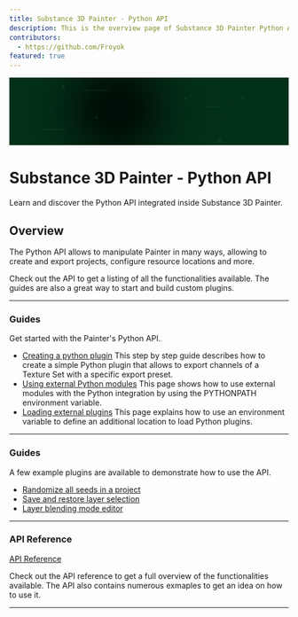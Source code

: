```yaml
---
title: Substance 3D Painter - Python API
description: This is the overview page of Substance 3D Painter Python API
contributors:
  - https://github.com/Froyok
featured: true
---
```


<Hero slots="image, heading, text" background="rgb(1, 46, 24)" hideBreadcrumbNav={true} />

![Hero image](./hero.png)

# Substance 3D Painter - Python API

Learn and discover the Python API integrated inside Substance 3D Painter.

## Overview

The Python API allows to manipulate Painter in many ways, allowing to create and export projects, configure resource locations and more.

Check out the API to get a listing of all the functionalities available. The guides are also a great way to start and build custom plugins.

---

### Guides

Get started with the Painter's Python API.

- [Creating a python plugin](guides/creating-python-plugin.md)
  This step by step guide describes how to create a simple Python plugin that allows to export channels of a Texture Set with a specific export preset.
- [Using external Python modules](guides/using-external-modules.md)
  This page shows how to use external modules with the Python integration by using the PYTHONPATH environment variable.
- [Loading external plugins](guides/loading-external-plugins.md)
  This page explains how to use an environment variable to define an additional location to load Python plugins.

---

### Guides

A few example plugins are available to demonstrate how to use the API.

- [Randomize all seeds in a project](guides/examples/random_seed.md)
- [Save and restore layer selection](guides/examples/save_selection.md)
- [Layer blending mode editor](guides/examples/blending_mode.md)

---

### API Reference

[API Reference](api/)

Check out the API reference to get a full overview of the functionalities available. The API also contains numerous exmaples to get an idea on how to use it.

---

